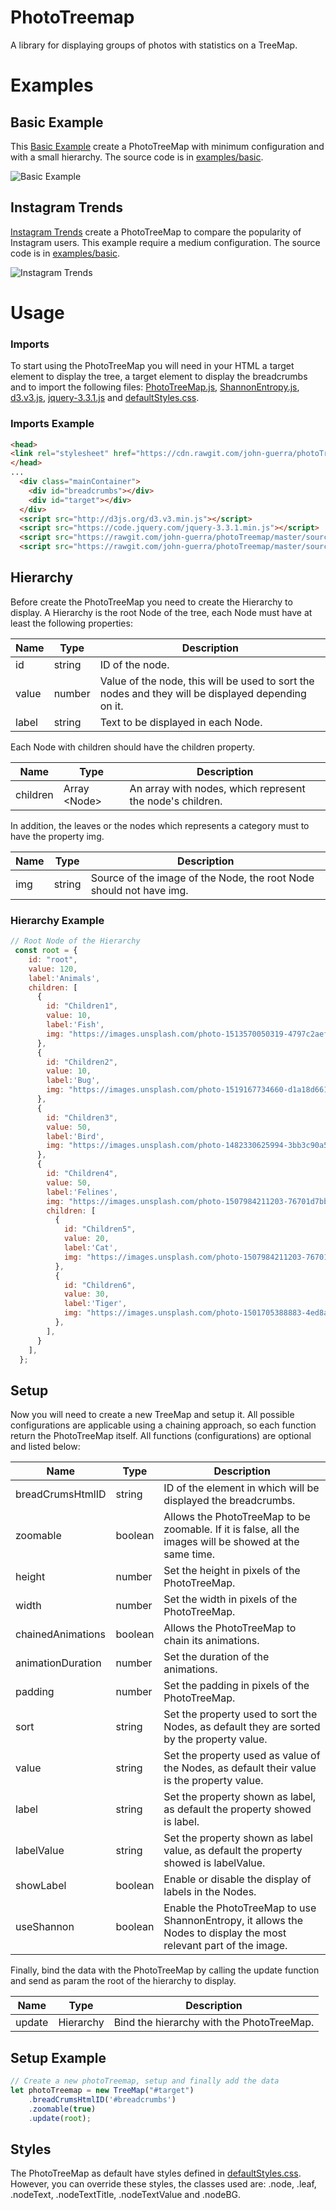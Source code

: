 # PhotoTreemap

A library for displaying groups of photos with statistics on a TreeMap.

# Examples
 
## Basic Example

This [Basic Example](https://john-guerra.github.io/photoTreemap/examples/basic/index.html) create a PhotoTreeMap with minimum configuration and with a small hierarchy. The source code is in [examples/basic](https://github.com/john-guerra/photoTreemap/tree/master/examples/basic).

![Basic Example](https://github.com/john-guerra/photoTreemap/blob/master/examples/demos/PTMDemoBasicExample1.gif?raw=true "PhotoTreeMap Basic Example Demo 1")

## Instagram Trends

[Instagram Trends](https://john-guerra.github.io/photoTreemap/examples/ptm-instagram-comparison/build/index.html) create a PhotoTreeMap to compare the popularity of Instagram users. This example require a medium configuration. The source code is in [examples/basic](https://github.com/john-guerra/photoTreemap/tree/master/examples/ptm-instagram-comparison).

![Instagram Trends](https://github.com/john-guerra/photoTreemap/blob/master/examples/demos/PTMInstagramTrends.gif?raw=true "PhotoTreeMap Instagram Trends")

# Usage

### Imports
To start using the PhotoTreeMap you will need in your HTML a target element to display the tree, a target element to display the breadcrumbs and to import the following files: [PhotoTreeMap.js](https://raw.githubusercontent.com/john-guerra/photoTreemap/master/source/PhotoTreeMap.js), [ShannonEntropy.js](https://raw.githubusercontent.com/john-guerra/photoTreemap/master/source/ShannonEntropy.js), [d3.v3.js](http://d3js.org/d3.v3.min.js), [jquery-3.3.1.js](https://code.jquery.com/jquery-3.3.1.min.js) and [defaultStyles.css](https://raw.githubusercontent.com/john-guerra/photoTreemap/master/source/css/defaultStyles.css).

### Imports Example

```html
<head>
<link rel="stylesheet" href="https://cdn.rawgit.com/john-guerra/photoTreemap/b695caed7b139317ae78b49feaff3ab19bb1ff47/source/css/defaultStyles.css">
</head>
...
  <div class="mainContainer">
    <div id="breadcrumbs"></div>
    <div id="target"></div>
  </div>
  <script src="http://d3js.org/d3.v3.min.js"></script>
  <script src="https://code.jquery.com/jquery-3.3.1.min.js"></script>
  <script src="https://rawgit.com/john-guerra/photoTreemap/master/source/ShannonEntropy.js"></script>
  <script src="https://rawgit.com/john-guerra/photoTreemap/master/source/PhotoTreeMap.js"></script>
```
## Hierarchy
Before create the PhotoTreeMap you need to create the Hierarchy to display. A Hierarchy is the root Node of the tree, each Node must have at least the following properties:

| Name                  | Type                  |  Description |
| -------------         |-------------          | -----        |
| id                    | string                | ID of the node.|
| value                 | number                | Value of the node, this will be used to sort the nodes and they will be displayed depending on it.|
| label                 | string                | Text to be displayed in each Node.|

Each Node with children should have the children property.

| Name                  | Type                  |  Description |
| -------------         |-------------          | -----        |
| children              | Array \<Node>         | An array with nodes, which represent the node's children.|

In addition, the leaves or the nodes which represents a category must to have the property img.

| Name                  | Type                  |  Description |
| -------------         |-------------          | -----        |
| img                   | string                | Source of the image of the Node, the root Node should not have img.|

### Hierarchy Example

```javascript
// Root Node of the Hierarchy
 const root = {
    id: "root",
    value: 120,
    label:'Animals',
    children: [
      {
        id: "Children1",
        value: 10,
        label:'Fish',
        img: "https://images.unsplash.com/photo-1513570050319-4797c2aef25e?ixlib=rb-0.3.5&ixid=eyJhcHBfaWQiOjEyMDd9&s=9a0e774d1c6dc64d2db999ac99fd5dd0&auto=format&fit=crop&w=1079&q=80",
      },
      {
        id: "Children2",
        value: 10,
        label:'Bug',
        img: "https://images.unsplash.com/photo-1519167734660-d1a18d66190b?ixlib=rb-0.3.5&ixid=eyJhcHBfaWQiOjEyMDd9&s=cfde3f91a1c44c82fc604ffc2bf5af19&auto=format&fit=crop&w=1049&q=80",
      },
      {
        id: "Children3",
        value: 50,
        label:'Bird',
        img: "https://images.unsplash.com/photo-1482330625994-3bb3c90a5d05?ixlib=rb-0.3.5&ixid=eyJhcHBfaWQiOjEyMDd9&s=e0ead9e00f1af258d880308b9a0af37b&auto=format&fit=crop&w=1052&q=80",
      },
      {
        id: "Children4",
        value: 50,
        label:'Felines',
        img: "https://images.unsplash.com/photo-1507984211203-76701d7bb120?ixlib=rb-0.3.5&ixid=eyJhcHBfaWQiOjEyMDd9&s=eacbf50fac29a13afba26ad7499cedee&auto=format&fit=crop&w=1052&q=80",
        children: [
          {
            id: "Children5",
            value: 20,
            label:'Cat',
            img: "https://images.unsplash.com/photo-1507984211203-76701d7bb120?ixlib=rb-0.3.5&ixid=eyJhcHBfaWQiOjEyMDd9&s=eacbf50fac29a13afba26ad7499cedee&auto=format&fit=crop&w=1052&q=80"
          },
          {
            id: "Children6",
            value: 30,
            label:'Tiger',
            img: "https://images.unsplash.com/photo-1501705388883-4ed8a543392c?ixlib=rb-0.3.5&ixid=eyJhcHBfaWQiOjEyMDd9&s=9da9e3aa07ca3d4d09a08ec168815d68&auto=format&fit=crop&w=1050&q=80"
          },
        ],
      }
    ],
  };
```
## Setup

Now you will need to create a new TreeMap and setup it. All possible configurations are applicable using a chaining approach, so each function return the PhotoTreeMap itself. All functions (configurations) are optional and listed below:

| Name                  | Type                  |  Description |
| -------------         |-------------          | -----                            |
| breadCrumsHtmlID      | string                | ID of the element in which will be displayed the breadcrumbs.|
| zoomable              | boolean               | Allows the PhotoTreeMap to be zoomable. If it is false, all the images will be showed at the same time.|
| height                | number                | Set the height in pixels of the PhotoTreeMap.|
| width                 | number                | Set the width in pixels of the PhotoTreeMap.|
| chainedAnimations     | boolean               | Allows the PhotoTreeMap to chain its animations.|
| animationDuration     | number                | Set the duration of the animations.|
| padding               | number                | Set the padding in pixels of the PhotoTreeMap.|
| sort                  | string                | Set the property used to sort the Nodes, as default they are sorted by the property value.|
| value                 | string                | Set the property used as value of the Nodes, as default their value is the property value.|
| label                 | string                | Set the property shown as label, as default the property showed is label.|
| labelValue            | string                | Set the property shown as label value, as default the property showed is labelValue.|
| showLabel             | boolean               | Enable or disable the display of labels in the Nodes.|
| useShannon            | boolean               | Enable the PhotoTreeMap to use ShannonEntropy, it allows the Nodes to display the most relevant part of the image.|

Finally, bind the data with the PhotoTreeMap by calling the update function and send as param the root of the hierarchy to display.

| Name                  | Type                  |  Description |
| -------------         |-------------          | -----        |
| update                | Hierarchy              | Bind the hierarchy with the PhotoTreeMap.|

## Setup Example

```javascript
// Create a new photoTreemap, setup and finally add the data
let photoTreemap = new TreeMap("#target")
    .breadCrumsHtmlID('#breadcrumbs')
    .zoomable(true)
    .update(root);
```

## Styles
The PhotoTreeMap as default have styles defined in [defaultStyles.css](https://raw.githubusercontent.com/john-guerra/photoTreemap/master/source/css/defaultStyles.css). However, you can override these styles, the classes used are: .node, .leaf, .nodeText, .nodeTextTitle, .nodeTextValue and .nodeBG.